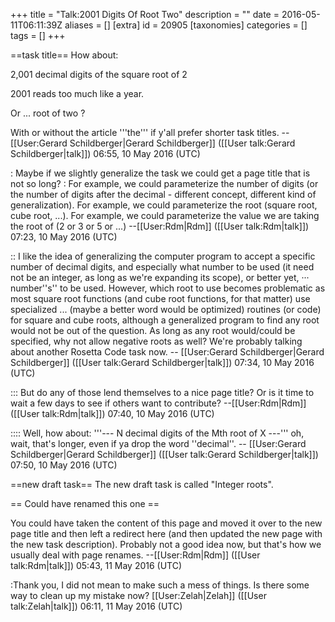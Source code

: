 +++
title = "Talk:2001 Digits Of Root Two"
description = ""
date = 2016-05-11T06:11:39Z
aliases = []
[extra]
id = 20905
[taxonomies]
categories = []
tags = []
+++

==task title==
How about:

2,001 decimal digits of the square root of 2

2001 reads too much like a year.

Or ... root of two ?  

With or without the article   '''the'''   if y'all prefer shorter task titles.   -- [[User:Gerard Schildberger|Gerard Schildberger]] ([[User talk:Gerard Schildberger|talk]]) 06:55, 10 May 2016 (UTC)

: Maybe if we slightly generalize the task we could get a page title that is not so long? 
: For example, we could parameterize the number of digits (or the number of digits after the decimal - different concept, different kind of generalization). For example, we could parameterize the root (square root, cube root, ...). For example, we could parameterize the value we are taking the root of (2 or 3 or 5 or ...) --[[User:Rdm|Rdm]] ([[User talk:Rdm|talk]]) 07:23, 10 May 2016 (UTC)

:: I like the idea of generalizing the computer program to accept a specific number of decimal digits, and especially what number to be used (it need not be an integer, as long as we're expanding its scope),   or better yet, ··· number''s''   to be used.   However, which root to use becomes problematic as most square root functions (and cube root functions, for that matter) use specialized ... (maybe a better word would be optimized)   routines (or code) for square and cube roots, although a generalized program to find any root would not be out of the question.   As long as any root would/could be specified, why not allow negative roots as well?   We're probably talking about another Rosetta Code task now.   -- [[User:Gerard Schildberger|Gerard Schildberger]] ([[User talk:Gerard Schildberger|talk]]) 07:34, 10 May 2016 (UTC)

::: But do any of those lend themselves to a nice page title? Or is it time to wait a few days to see if others want to contribute? --[[User:Rdm|Rdm]] ([[User talk:Rdm|talk]]) 07:40, 10 May 2016 (UTC)

:::: Well, how about:   '''--- N decimal digits of the Mth root of X ---'''     oh, wait, that's longer, even if ya drop the word   ''decimal''.   -- [[User:Gerard Schildberger|Gerard Schildberger]] ([[User talk:Gerard Schildberger|talk]]) 07:50, 10 May 2016 (UTC)

==new draft task==
The new draft task is called "Integer roots".

== Could have renamed this one ==

You could have taken the content of this page and moved it over to the new page title and then left a redirect here (and then updated the new page with the new task description). Probably not a good idea now, but that's how we usually deal with page renames. --[[User:Rdm|Rdm]] ([[User talk:Rdm|talk]]) 05:43, 11 May 2016 (UTC)

:Thank you, I did not mean to make such a mess of things. Is there some way to clean up my mistake now? [[User:Zelah|Zelah]] ([[User talk:Zelah|talk]]) 06:11, 11 May 2016 (UTC)
